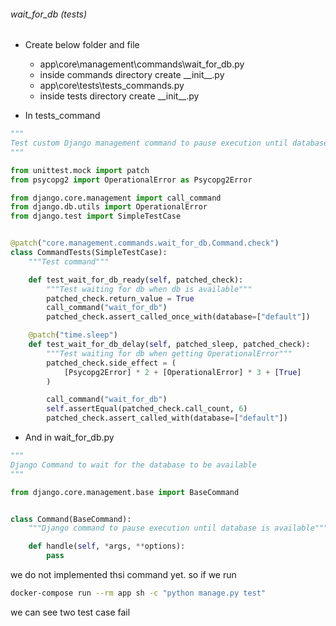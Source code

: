 ###### wait_for_db (tests)

-   Create below folder and file

    -   app\core\management\commands\wait_for_db.py
    -   inside commands directory create \_\_init\_\_.py
    -   app\core\tests\tests_commands.py
    -   inside tests directory create \_\_init\_\_.py

-   In tests_command

```py
"""
Test custom Django management command to pause execution until database is available
"""

from unittest.mock import patch
from psycopg2 import OperationalError as Psycopg2Error

from django.core.management import call_command
from django.db.utils import OperationalError
from django.test import SimpleTestCase


@patch("core.management.commands.wait_for_db.Command.check")
class CommandTests(SimpleTestCase):
    """Test command"""

    def test_wait_for_db_ready(self, patched_check):
        """Test waiting for db when db is available"""
        patched_check.return_value = True
        call_command("wait_for_db")
        patched_check.assert_called_once_with(database=["default"])

    @patch("time.sleep")
    def test_wait_for_db_delay(self, patched_sleep, patched_check):
        """Test waiting for db when getting OperationalError"""
        patched_check.side_effect = (
            [Psycopg2Error] * 2 + [OperationalError] * 3 + [True]
        )

        call_command("wait_for_db")
        self.assertEqual(patched_check.call_count, 6)
        patched_check.assert_called_with(database=["default"])
```

-   And in wait_for_db.py

```py
"""
Django Command to wait for the database to be available
"""

from django.core.management.base import BaseCommand


class Command(BaseCommand):
    """Django command to pause execution until database is available"""

    def handle(self, *args, **options):
        pass
```

we do not implemented thsi command yet. so if we run

```sh
docker-compose run --rm app sh -c "python manage.py test"
```

we can see two test case fail
